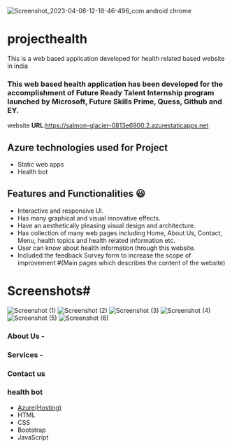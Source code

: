 ![Screenshot_2023-04-08-12-18-46-496_com android chrome](https://user-images.githubusercontent.com/110476222/230707798-80636a0f-98a4-47f5-b6cb-954ed0963d8c.jpg)
# projecthealth
This is a web based application developed for health related based website in india

### This web based health application has been developed for the accomplishment of Future Ready Talent Internship program launched by Microsoft, Future Skills Prime, Quess, Github and EY.


website **URL**:https://salmon-glacier-0813e6900.2.azurestaticapps.net 

## Azure technologies used for Project

- Static web apps
- Health bot

## Features and Functionalities 😃

- Interactive and responsive UI.
- Has many graphical and visual innovative effects.
- Have an aesthetically pleasing visual design and architecture.
- Has collection of many web pages including Home, About Us, Contact, Menu, health topics and health related information etc.
- User can know about health information through this website.
- Included the feedback Survey form to increase the scope of improvement 
#(Main pages which describes the content of the website)

# Screenshots#
![Screenshot (1)](https://user-images.githubusercontent.com/110476222/209774525-a68f7c98-4dfa-43e3-a577-da910af5f40e.png)
![Screenshot (2)](https://user-images.githubusercontent.com/110476222/209774572-73a939c6-4921-4d6f-ab87-f6f4c980fa31.png)
![Screenshot (3)](https://user-images.githubusercontent.com/110476222/209774590-13b3a9b7-e681-46e4-a127-6e317f98f3e9.png)
![Screenshot (4)](https://user-images.githubusercontent.com/110476222/209774598-81b84572-9264-4026-9989-e1b9ba7d5c35.png)
![Screenshot (5)](https://user-images.githubusercontent.com/110476222/209774600-da2f0c59-7b88-4860-8d82-c7720b088af5.png)
![Screenshot (6)](https://user-images.githubusercontent.com/110476222/209774602-28779768-572e-4685-aef5-f65860a678e6.png)


### About Us -
### Services -
### Contact us 
### health bot


- [Azure(Hosting)](https://azure.microsoft.com/en-in/features/azure-portal/)
- HTML
- CSS
- Bootstrap
- JavaScript
